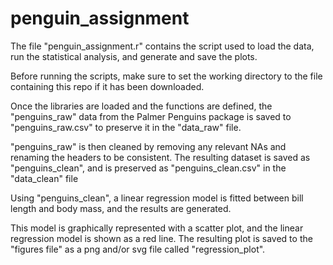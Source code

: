 # penguin_assignment

The file "penguin_assignment.r" contains the script used to load the data, run the statistical analysis, and generate and save the plots.

Before running the scripts, make sure to set the working directory to the file containing this repo if it has been downloaded.

Once the libraries are loaded and the functions are defined, the "penguins_raw" data from the Palmer Penguins package is saved to "penguins_raw.csv" to preserve it in the "data_raw" file.

"penguins_raw" is then cleaned by removing any relevant NAs and renaming the headers to be consistent. The resulting dataset is saved as "penguins_clean", and is preserved as "penguins_clean.csv" in the "data_clean" file

Using "penguins_clean", a linear regression model is fitted between bill length and body mass, and the results are generated.

This model is graphically represented with a scatter plot, and the linear regression model is shown as a red line. The resulting plot is saved to the "figures file" as a png and/or svg file called "regression_plot".
